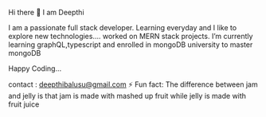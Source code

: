 Hi there 👋 I am Deepthi

I am a passionate full stack developer.
Learning everyday and I like to explore new technologies....
worked on MERN stack projects.
I’m currently learning graphQL,typescript and enrolled in mongoDB university to master mongoDB

Happy Coding...

contact : deepthibalusu@gmail.com
⚡ Fun fact: The difference between jam and jelly is that jam is made with mashed up fruit while jelly is made with fruit juice

